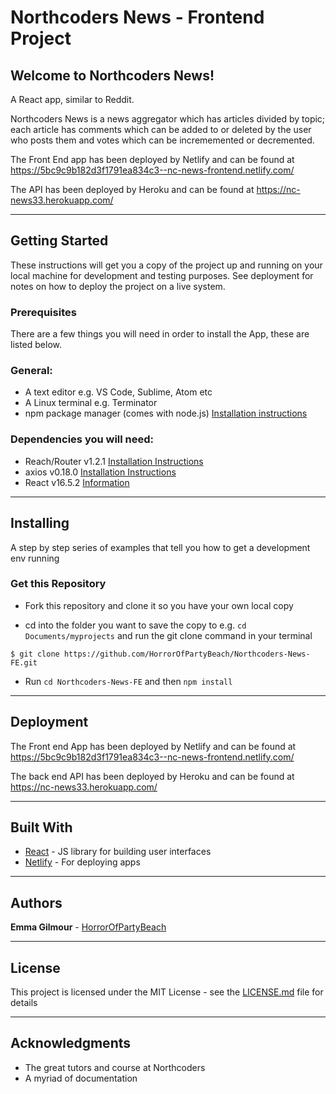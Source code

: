 # **Northcoders News - Frontend Project**

## **Welcome to Northcoders News!** 


A React app, similar to Reddit.

Northcoders News is a news aggregator which has articles divided by topic; each article has comments which can be added to or deleted by the user who posts them and votes which can be incrememented or decremented.

The Front End app has been deployed by Netlify and can be found at https://5bc9c9b182d3f1791ea834c3--nc-news-frontend.netlify.com/

The API has been deployed by Heroku and can be found at https://nc-news33.herokuapp.com/

------------

## **Getting Started**

These instructions will get you a copy of the project up and running on your local machine for development and testing purposes. See deployment for notes on how to deploy the project on a live system.

### **Prerequisites**

There are a few things you will need in order to install the App, these are listed below.

### General:

* A text editor e.g. VS Code, Sublime, Atom etc
* A Linux terminal e.g. Terminator
* npm package manager (comes with node.js) [Installation instructions](https://www.npmjs.com/)

### Dependencies you will need:

* Reach/Router v1.2.1 [Installation Instructions](https://reach.tech/router/tutorial/02-installation)
* axios v0.18.0 [Installation Instructions](https://www.npmjs.com/package/axios)
* React v16.5.2 [Information](https://reactjs.org/)


----------

## **Installing**

A step by step series of examples that tell you how to get a development env running

### **Get this Repository**

* Fork this repository and clone it so you have your own local copy

* cd into the folder you want to save the copy to e.g. `cd Documents/myprojects` and run the git clone command in your terminal

```
$ git clone https://github.com/HorrorOfPartyBeach/Northcoders-News-FE.git
```

* Run `cd Northcoders-News-FE` and then `npm install`

----------------

## **Deployment**

The Front end App has been deployed by Netlify and can be found at https://5bc9c9b182d3f1791ea834c3--nc-news-frontend.netlify.com/

The back end API has been deployed by Heroku and can be found at https://nc-news33.herokuapp.com/

--------------------

## **Built With**

* [React](https://reactjs.org/) - JS library for building user interfaces
* [Netlify](https://www.netlify.com/) - For deploying apps 

----------------

## **Authors**

**Emma Gilmour** - [HorrorOfPartyBeach](https://github.com/HorrorOfPartyBeach)

---------------

## **License**

This project is licensed under the MIT License - see the [LICENSE.md](LICENSE.md) file for details

--------------

## **Acknowledgments**

* The great tutors and course at Northcoders
* A myriad of documentation